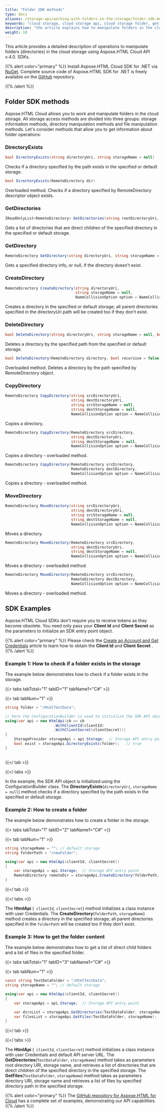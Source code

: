 ```yaml
---
title: "Folder SDK methods"
type: docs
aliases: /storage-api/working-with-folders-in-the-storage/folder-sdk-methods
keywords: "cloud storage, cloud storage api, cloud storage folder, get folder content, create folder, delete folder, copy folder, move folder, Python, PHP, Perl, Android, Swift, C#, Java, Node.js"
description: "the article explains how to manipulate folders in the cloud storage using Aspose.HTML Cloud API v.4.0. SDKs are also available in PHP, Perl, Android, Swift, C#, Java and more to help developers speed up their development."
weight: 10
---
```


This article provides a detailed description of operations to manipulate folders (directories) in the cloud storage using Aspose.HTML Cloud API v.4.0. SDKs.

{{% alert color="primary" %}} 
Install Aspose.HTML Cloud SDK for .NET via [NuGet](https://www.nuget.org/packages/Aspose.HTML-Cloud/). Complete source code of Aspose.HTML SDK for .NET is freely available on the [GitHub](https://github.com/aspose-html-cloud/aspose-html-cloud-dotnet) repository.

{{% /alert %}}  

## **Folder SDK methods**

Aspose.HTML Cloud allows you to work and manipulate folders in the cloud storage. All storage access methods are divided into three groups: storage information methods, directory manipulation methods and file manipulation methods. Let's consider methods that allow you to get information about folder operations:

### **DirectoryExists**

```c#
bool DirectoryExists(string directoryUri, string storageName = null)
```

Checks if a directory specified by the path exists in the specified or default storage.

```c#
bool DirectoryExists(RemoteDirectory dir)
```

Overloaded method. Checks if a directory specified by RemoteDirectory descriptor object exists.

### **GetDirectories**

```c#
IReadOnlyList<RemoteDirectory> GetDirectories(string rootDirectoryUri, string storageName = null)
```

Gets a list of directories that are direct children of the specified directory in the specified or default storage.

### **GetDirectory**

```c#
RemoteDirectory GetDirectory(string directoryUri, string storageName = null)
```

Gets a specified directory info, or null, if the directory doesn't exist.

### **CreateDirectory**

```c#
RemoteDirectory CreateDirectory(string directoryUri, 
                                string storageName = null, 
                                NameCollisionOption option = NameCollisionOption.FailIfExists)
```

Creates a directory in the specified or default storage; all parent directories specified in the directoryUri path will be created too if they don't exist.

### **DeleteDirectory**

```c#
bool DeleteDirectory(string directoryUri, string storageName = null, bool recursive = false)
```

Deletes a directory by the specified path from the specified or default storage.

```c#
bool DeleteDirectory(RemoteDirectory directory, bool recursive = false)
```

Overloaded method. Deletes a directory by the path specified by RemoteDirectory object.

### **CopyDirectory**

```c#
RemoteDirectory CopyDirectory(string srcDirectoryUri, 
                              string destDirectoryUri, 
                              string srcStorageName = null, 
                              string destStorageName = null, 
                              NameCollisionOption option = NameCollisionOption.FailIfExists)
```

Copies a directory.

```c#
RemoteDirectory CopyDirectory(RemoteDirectory srcDirectory, 
                              string destDirectoryUri, 
                              string destStorageName = null, 
                              NameCollisionOption option = NameCollisionOption.FailIfExists)
```

Copies a directory - overloaded method.

```c#
RemoteDirectory CopyDirectory(RemoteDirectory srcDirectory, 
                              RemoteDirectory destDirectory, 
                              NameCollisionOption option = NameCollisionOption.FailIfExists)
```

Copies a directory - overloaded method.

### **MoveDirectory**

```c#
RemoteDirectory MoveDirectory(string srcDirectoryUri, 
                              string destDirectoryUri, 
                              string srcStorageName = null, 
                              string destStorageName = null, 
                              NameCollisionOption option = NameCollisionOption.FailIfExists)
```

Moves a directory.

```c#
RemoteDirectory MoveDirectory(RemoteDirectory srcDirectory, 
                              string destDirectoryUri, 
                              string destStorageName = null, 
                              NameCollisionOption option = NameCollisionOption.FailIfExists)
```

Moves a directory - overloaded method.

```c#
RemoteDirectory MoveDirectory(RemoteDirectory srcDirectory, 
                              RemoteDirectory destDirectory, 
                              NameCollisionOption option = NameCollisionOption.FailIfExists)
```

Moves a directory - overloaded method.



## **SDK Examples**

Aspose.HTML Cloud  SDKs don't require you to receive tokens as they become obsolete. You need only pass your **Client Id** and **Client Secret** as the parameters to initialize an SDK entry point object.

{{% alert color="primary" %}} 
Please check the [Create an Account and Get Credentials](/html/overview/create-an-account-and-get-credentials/) article to learn how to obtain the **Client Id** and **Client Secret** .
{{% /alert %}} 

### **Example 1: How to check if a folder exists in the storage**

The example below demonstrates how to check if a folder exists in the storage.

{{< tabs tabTotal="1" tabID="1" tabName1="C#" >}}

{{< tab tabNum="1" >}}

```c#
string folder = "/HtmlTestData";

// here the ConfigurationBuilder is used to initialize the SDK API object
using(var api = new HtmlApi(cb => cb
                      .WithClientId(clientId)
                      .WithClientSecret(clientSecret)))
{
    StorageProvider storageApi = api.Storage;  // Storage API entry point
    bool exist = storageApi.DirectoryExists(folder);   // true
}
			
```

{{</ tab >}}

{{</ tabs >}}

In the example, the SDK API object is initialized using the ConfigurationBuilder class. The **DirectoryExists**(`directoryUri`, `storageName = null`) method checks if a directory specified by the path exists in the specified or default storage. 


### **Example 2: How to create a folder**

The example below demonstrates how to create a folder in the storage.

{{< tabs tabTotal="1" tabID="2" tabName1="C#" >}}

{{< tab tabNum="1" >}}

```c#
string storageName = ""; // default storage
string folderPath = "/newFolder";

using(var api = new HtmlApi(clientId, clientSecret))
{
    var storageApi = api.Storage;  // Storage API entry point 
    RemoteDirectory remoteDir = storageApi.CreateDirectory(folderPath, storageName);
}

```

{{</ tab >}}

{{</ tabs >}}

The **HtmlApi** (` clientId`, `clientSecret`) method initializes a class instance with user Credentials. The **CreateDirectory**(`folderPath`, `storageName`) method creates a directory in the specified storage; all parent directories specified in the `folderPath` will be created too if they don’t exist.

### **Example 3: How to get the folder content**

The example below demonstrates how to get a list of direct child folders and a list of files in the specified folder.

{{< tabs tabTotal="1" tabID="3" tabName1="C#" >}}

{{< tab tabNum="1" >}}

```c#
const string TestDataFolder = "/HtmlTestData";
string storageName = ""; // default storage

using(var api = new HtmlApi(clientId, clientSecret))
{
    var storageApi = api.Storage;  // Storage API entry point 

    var dirsList = storageApi.GetDirectories(TestDataFolder, storageName);
    var filesList = storageApi.GetFiles(TestDataFolder, storageName);
}
```

{{</ tab >}}

{{</ tabs >}}

The **HtmlApi** (` clientId`, `clientSecret`) method initializes a class instance with user Credentials and default API server URL. The **GetDirectories**(`TestDataFolder`, `storageName`) method takes as parameters root directory URI, storage name, and retrieves a list of directories that are direct children of the specified directory in the specified storage. The **GetFiles**(`TestDataFolder`, `storageName`) method takes as parameters directory URI, storage name and retrieves a list of files by specified directory path in the specified storage.

{{% alert color="primary" %}} 
The [GitHub repository for Aspose.HTML for Cloud](https://github.com/aspose-html-cloud) has a complete set of examples, demonstrating our API capabilities.
{{% /alert %}} 



